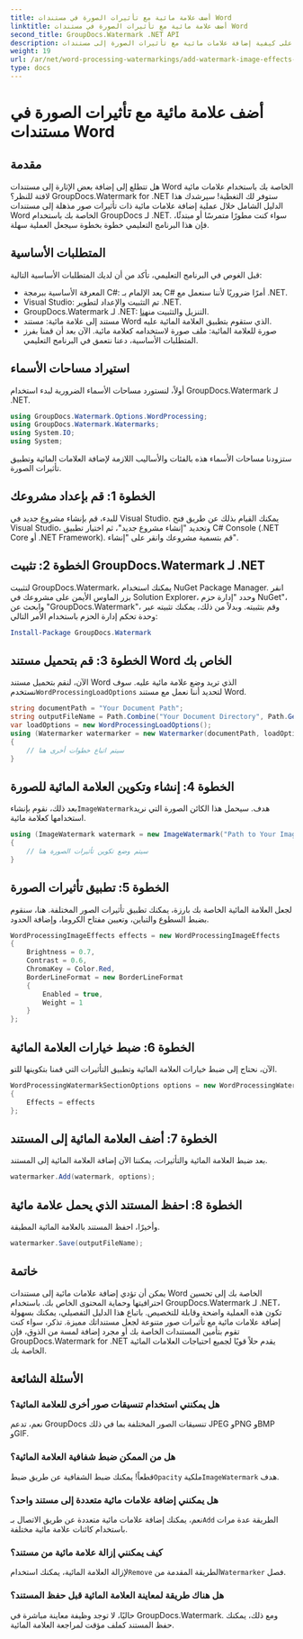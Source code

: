 ```yaml
---
title: أضف علامة مائية مع تأثيرات الصورة في مستندات Word
linktitle: أضف علامة مائية مع تأثيرات الصورة في مستندات Word
second_title: GroupDocs.Watermark .NET API
description: تعرف على كيفية إضافة علامات مائية مع تأثيرات الصورة إلى مستندات Word الخاصة بك باستخدام GroupDocs.Watermark لـ .NET. اتبع دليلنا خطوة بخطوة للحصول على نتائج مذهلة.
weight: 19
url: /ar/net/word-processing-watermarkings/add-watermark-image-effects-word-docs/
type: docs
---
```

# أضف علامة مائية مع تأثيرات الصورة في مستندات Word

## مقدمة
هل تتطلع إلى إضافة بعض الإثارة إلى مستندات Word الخاصة بك باستخدام علامات مائية لافتة للنظر؟ GroupDocs.Watermark for .NET ستوفر لك التغطية! سيرشدك هذا الدليل الشامل خلال عملية إضافة علامات مائية ذات تأثيرات صور مذهلة إلى مستندات Word الخاصة بك باستخدام GroupDocs لـ .NET. سواء كنت مطورًا متمرسًا أو مبتدئًا، فإن هذا البرنامج التعليمي خطوة بخطوة سيجعل العملية سهلة.
## المتطلبات الأساسية
قبل الغوص في البرنامج التعليمي، تأكد من أن لديك المتطلبات الأساسية التالية:
- المعرفة الأساسية ببرمجة C#: يعد الإلمام بـ C# أمرًا ضروريًا لأننا سنعمل مع .NET.
- Visual Studio: تم التثبيت والإعداد لتطوير .NET.
-  GroupDocs.Watermark لـ .NET: التنزيل والتثبيت من[هنا](https://releases.groupdocs.com/Watermark/net/).
- مستند إلى علامة مائية: مستند Word الذي ستقوم بتطبيق العلامة المائية عليه.
- صورة للعلامة المائية: ملف صورة لاستخدامه كعلامة مائية.
الآن بعد أن قمنا بفرز المتطلبات الأساسية، دعنا نتعمق في البرنامج التعليمي.
## استيراد مساحات الأسماء
أولاً، لنستورد مساحات الأسماء الضرورية لبدء استخدام GroupDocs.Watermark لـ .NET.
```csharp
using GroupDocs.Watermark.Options.WordProcessing;
using GroupDocs.Watermark.Watermarks;
using System.IO;
using System;
```
ستزودنا مساحات الأسماء هذه بالفئات والأساليب اللازمة لإضافة العلامات المائية وتطبيق تأثيرات الصورة.
## الخطوة 1: قم بإعداد مشروعك
للبدء، قم بإنشاء مشروع جديد في Visual Studio. يمكنك القيام بذلك عن طريق فتح Visual Studio، وتحديد "إنشاء مشروع جديد"، ثم اختيار تطبيق C# Console (.NET Core أو .NET Framework). قم بتسمية مشروعك وانقر على "إنشاء".
## الخطوة 2: تثبيت GroupDocs.Watermark لـ .NET
لتثبيت GroupDocs.Watermark، يمكنك استخدام NuGet Package Manager. انقر بزر الماوس الأيمن على مشروعك في Solution Explorer، وحدد "إدارة حزم NuGet"، وابحث عن "GroupDocs.Watermark"، وقم بتثبيته.
وبدلاً من ذلك، يمكنك تثبيته عبر وحدة تحكم إدارة الحزم باستخدام الأمر التالي:
```powershell
Install-Package GroupDocs.Watermark
```
## الخطوة 3: قم بتحميل مستند Word الخاص بك
 الآن، لنقم بتحميل مستند Word الذي تريد وضع علامة مائية عليه. سوف نستخدم`WordProcessingLoadOptions` لتحديد أننا نعمل مع مستند Word.
```csharp
string documentPath = "Your Document Path";
string outputFileName = Path.Combine("Your Document Directory", Path.GetFileName(documentPath));
var loadOptions = new WordProcessingLoadOptions();
using (Watermarker watermarker = new Watermarker(documentPath, loadOptions))
{
    // سيتم اتباع خطوات أخرى هنا
}
```
## الخطوة 4: إنشاء وتكوين العلامة المائية للصورة
 بعد ذلك، نقوم بإنشاء`ImageWatermark`هدف. سيحمل هذا الكائن الصورة التي نريد استخدامها كعلامة مائية.
```csharp
using (ImageWatermark watermark = new ImageWatermark("Path to Your Image"))
{
    // سيتم وضع تكوين تأثيرات الصورة هنا
}
```
## الخطوة 5: تطبيق تأثيرات الصورة
لجعل العلامة المائية الخاصة بك بارزة، يمكنك تطبيق تأثيرات الصور المختلفة. هنا، سنقوم بضبط السطوع والتباين، وتعيين مفتاح الكروما، وإضافة الحدود.
```csharp
WordProcessingImageEffects effects = new WordProcessingImageEffects
{
    Brightness = 0.7,
    Contrast = 0.6,
    ChromaKey = Color.Red,
    BorderLineFormat = new BorderLineFormat
    {
        Enabled = true,
        Weight = 1
    }
};
```
## الخطوة 6: ضبط خيارات العلامة المائية
الآن، نحتاج إلى ضبط خيارات العلامة المائية وتطبيق التأثيرات التي قمنا بتكوينها للتو.
```csharp
WordProcessingWatermarkSectionOptions options = new WordProcessingWatermarkSectionOptions
{
    Effects = effects
};
```
## الخطوة 7: أضف العلامة المائية إلى المستند
بعد ضبط العلامة المائية والتأثيرات، يمكننا الآن إضافة العلامة المائية إلى المستند.
```csharp
watermarker.Add(watermark, options);
```
## الخطوة 8: احفظ المستند الذي يحمل علامة مائية
وأخيرًا، احفظ المستند بالعلامة المائية المطبقة. 
```csharp
watermarker.Save(outputFileName);
```
## خاتمة
يمكن أن تؤدي إضافة علامات مائية إلى مستندات Word الخاصة بك إلى تحسين احترافيتها وحماية المحتوى الخاص بك. باستخدام GroupDocs.Watermark لـ .NET، تكون هذه العملية واضحة وقابلة للتخصيص. باتباع هذا الدليل التفصيلي، يمكنك بسهولة إضافة علامات مائية مع تأثيرات صور متنوعة لجعل مستنداتك مميزة. 
تذكر، سواء كنت تقوم بتأمين المستندات الخاصة بك أو مجرد إضافة لمسة من الذوق، فإن GroupDocs.Watermark for .NET يقدم حلاً قويًا لجميع احتياجات العلامات المائية الخاصة بك. 
## الأسئلة الشائعة
### هل يمكنني استخدام تنسيقات صور أخرى للعلامة المائية؟
نعم، تدعم GroupDocs تنسيقات الصور المختلفة بما في ذلك JPEG وPNG وBMP وGIF.
### هل من الممكن ضبط شفافية العلامة المائية؟
 قطعاً! يمكنك ضبط الشفافية عن طريق ضبط`Opacity` ملكية`ImageWatermark` هدف.
### هل يمكنني إضافة علامات مائية متعددة إلى مستند واحد؟
 نعم، يمكنك إضافة علامات مائية متعددة عن طريق الاتصال بـ`Add` الطريقة عدة مرات باستخدام كائنات علامة مائية مختلفة.
### كيف يمكنني إزالة علامة مائية من مستند؟
 لإزالة العلامة المائية، يمكنك استخدام`Remove` الطريقة المقدمة من`Watermarker` فصل.
### هل هناك طريقة لمعاينة العلامة المائية قبل حفظ المستند؟
حاليًا، لا توجد وظيفة معاينة مباشرة في GroupDocs.Watermark. ومع ذلك، يمكنك حفظ المستند كملف مؤقت لمراجعة العلامة المائية.